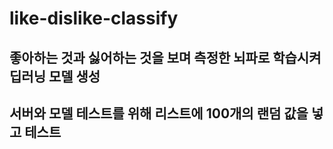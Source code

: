 # like-dislike-classify

## 좋아하는 것과 싫어하는 것을 보며 측정한 뇌파로 학습시켜 딥러닝 모델 생성
## 서버와 모델 테스트를 위해 리스트에 100개의 랜덤 값을 넣고 테스트
